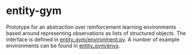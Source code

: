 # entity-gym

Prototype for an abstraction over reinforcement learning environments based around representing observations as lists of structured objects.
The interface is defined in [entity_gym/environment.py](https://github.com/cswinter/entity-gym/blob/main/entity_gym/environment.py).
A number of example environments can be found in [entity_gym/envs](https://github.com/cswinter/entity-gym/tree/main/entity_gym/envs).

